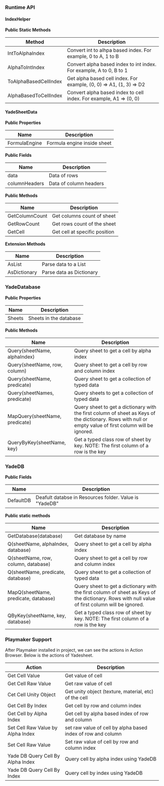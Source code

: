 ### Runtime API

#### IndexHelper

**Public Static Methods**

| Method | Description |
| ------ | ---- |
| IntToAlphaIndex | Convert int to alhpa based index. For example, 0 to A, 1 to B |
| AlphaToIntIndex | Convert alpha based index to int index. For example, A to 0, B to 1 |
| ToAlphaBasedCellIndex | Get alpha based cell index. For example, (0, 0) => A1, (1, 3) => D2 |
|AlphaBasedToCellIndex|Convert alpha based index to cell index. For example, A1 => (0, 0)|

#### YadeSheetData

**Public Properties**

|Name| Description|
|---|---|
|FormulaEngine|Formula engine inside  sheet|

**Public Fields**

|Name| Description|
|---|---|
| data | Data of rows |
| columnHeaders | Data of column headers|

**Public Methods**

|Name| Description|
|---|---|
| GetColumnCount |  Get columns count of sheet |
| GetRowCount  | Get rows count of the sheet |
| GetCell | Get cell at specific position |

**Extension Methods**


|Name| Description|
|---|---|
| AsList<T> | Parse data to a List<T> |
| AsDictionary<T> | Parse data as Dictionary<T> |

### YadeDatabase

**Public Properties**

|Name| Description|
|---|---|
|Sheets|Sheets in the database |

**Public Methods**

|Name| Description|
|---|---|
| Query(sheetName, alphaIndex) | Query sheet to get a cell by alpha index |
| Query(sheetName, row, column) | Query sheet to get a cell by row and column index |
| Query(sheetName, predicate)| Query sheet to get a collection of typed data |
| Query(sheetNames, predicate) | Query sheets to get a collection of typed data |
| MapQuery(sheetName, predicate) | Query sheet to get a dictionary with the first column of sheet as Keys of the dictionary. Rows with null or empty value of first column will be ignored. |
| QueryByKey(sheetName, key) | Get a typed class row of sheet by key. NOTE: The first column of a row is the key |

### YadeDB

**Public Fields**

|Name| Description|
|---|---|
|DefaultDB|Deafult databse in Resources folder. Value is "YadeDB" |

**Public static methods**

|Name| Description|
|---|---|
| GetDatabase(database) | Get database by name  |
| Q(sheetName, alphaIndex, database) | Query sheet to get a cell by alpha index |
| Q(sheetName, row, column, database) | Query sheet to get a cell by row and column index |
| Q(sheetName, predicate, database) | Query sheet to get a collection of typed data |
| MapQ(sheetName, predicate, database) | Query sheet to get a dictionary with the first column of sheet as Keys of the dictionary. Rows with null value of first column will be ignored.|
| QByKey(sheetName, key, database) | Get a typed class row of sheet by key. NOTE: The first column of a row is the key|

### Playmaker Support

After Playmaker installed in project, we can see the actions in Action Browser. Below is the actions of Yadesheet.

|Action| Description|
|---| ---|
|Get Cell Value |  Get value of cell |
|Get Cell Raw Value | Get raw value of cell |
|Cet Cell Unity Object | Get unity object (texture, material, etc) of the cell |
|Get Cell By Index | Get cell by row and column index |
|Get Cell by Alpha Index | Get cell by alpha based index of row and column |
|Set Cell Raw Value by Alpha Index | set raw value of cell by alpha based index of row and column |
|Set  Cell Raw Value | Set raw value of cell by row and column index |
|Yade DB Query Cell By Alpha Index | Query cell by alpha index using YadeDB |
|Yade DB Query Cell By Index | Query cell by index using YadeDB |
